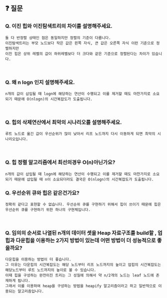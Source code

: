 ## ❓ 질문
### ******Q. 이진 힙와 이진탐색트리의 차이를 설명해주세요.******
```
둘 다 반정렬 상태인 점은 동일하지만 정렬의 기준이 다릅니다. 
이진탐색트리는 부모 노드보다 작은 값은 왼쪽 자식, 큰 값은 오른쪽 자식 이런 기준으로 정렬하지만 
이진 힙은 상위 레벨의 값이 하위레벨보다 더 크다와 같은 기준으로 정렬된다는 차이가 있습니다.
```

<br>

### ******Q. 왜 n logn 인지 설명해주세요.******
```
n개의 값이 삽입될 때 logn에 해당하는 연산이 수행되고 이를 제거할 때도 마찬가지로 소요되기 때문에 O(nlogn)의 시간복잡도가 도출됩니다.
```
<br>

### **Q. 힙의 삭제연산에서 최악의 시나리오를 설명해주세요.**
```
루트 노드로 옮긴 값이 우선순위가 많이 낮아서 리프 노드까지 다시 이동하게 되면 최악의 시나리오입니다.
```
<br>

### **Q. 힙 정렬 알고리즘에서 최선의경우 O(n)아닌가요?**
```
n개의 값이 삽입될 때 logn에 해당하는 연산이 수행되고 이를 제거할 때도 마찬가지로 소요되기 때문에 삽입될 때 n이 소요되더라도 결국은 O(nlogn)의 시간복잡도가 도출됩니다.
```

### **Q. 우선순위 큐와 힙은 같은건가요?**
```
정확히 같다고 표현할 수 없습니다. 우선순위 큐를 구현하기 위해서 힙이 쓰이기 때문에 힙은 우선순위 큐를 구현하기 위한 하나의 구현체입니다.
```
<br>

### **Q. 임의의 순서로 나열된 n개의 데이터 셋을 Heap 자료구조를 build할 , 업힙과 다운힙을 이용하는 2가지 방법이 있는데 어떤 방법이 더 성능적으로 좋을까요?**
```
다운힙을 이용하는 방법이 더 좋습니다. 
그 이유는 다운힙의 시간복잡도는 해당 노드부터 리프 노드까지의 높이고 업힙의 시간복잡도는 해당노드부터 루트 노드까지의 높이로 볼 수 있습니다. 
이때 힙을 구성하는 완전이진 트리는 그 성질에 의해서 약 n/2개의 노드는 leaf 노드에 존재하게 됩니다.
그래서 이를 이용하여 heap을 구성하는 방법을 heapify 알고리즘이라고 하고 일반적으로 이용되는 알고리즘입니다.
```
<br>

